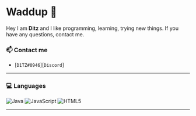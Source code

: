 # Waddup 👋

Hey I am **Ditz** and I like programming, learning, trying new things.
If you have any questions, contact me.

### 📫 Contact me

-  [`D1TZ#0946`][`Discord`]

---

### 💻 Languages
![Java](https://img.shields.io/badge/java-%23E34F26.svg?style=for-the-badge&logo=java&color=269dc7)
![JavaScript](https://img.shields.io/badge/javascript-%23323330.svg?style=for-the-badge&logo=javascript&logoColor=%23F7DF1E)
![HTML5](https://img.shields.io/badge/html5-%23E34F26.svg?style=for-the-badge&logo=html5&logoColor=white)

---
